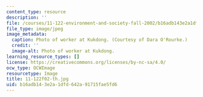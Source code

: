 ```yaml
---
content_type: resource
description: ''
file: /courses/11-122-environment-and-society-fall-2002/b16adb143e2a1dfd642a91715fae5fd6_11-122f02-th.jpg
file_type: image/jpeg
image_metadata:
  caption: Photo of worker at Kukdong. (Courtesy of Dara O'Rourke.)
  credit: ''
  image-alt: Photo of worker at Kukdong.
learning_resource_types: []
license: https://creativecommons.org/licenses/by-nc-sa/4.0/
ocw_type: OCWImage
resourcetype: Image
title: 11-122f02-th.jpg
uid: b16adb14-3e2a-1dfd-642a-91715fae5fd6
---
```

